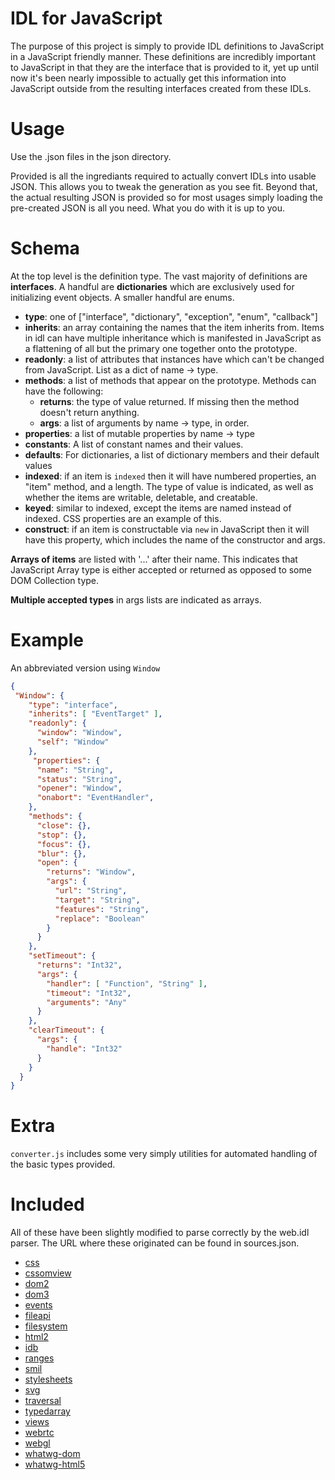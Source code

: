 # IDL for JavaScript

The purpose of this project is simply to provide IDL definitions to JavaScript in a JavaScript friendly manner. These definitions are incredibly important to JavaScript in that they are the interface that is provided to it, yet up until now it's been nearly impossible to actually get this information into JavaScript outside from the resulting interfaces created from these IDLs.

# Usage

Use the .json files in the json directory.

Provided is all the ingrediants required to actually convert IDLs into usable JSON. This allows you to tweak the generation as you see fit. Beyond that, the actual resulting JSON is provided so for most usages simply loading the pre-created JSON is all you need. What you do with it is up to you.

# Schema

At the top level is the definition type. The vast majority of definitions are __interfaces__. A handful are __dictionaries__ which are exclusively used for initializing event objects. A smaller handful are enums.

* __type__: one of ["interface", "dictionary", "exception", "enum", "callback"]
* __inherits__: an array containing the names that the item inherits from. Items in idl can have multiple inheritance which is manifested in JavaScript as a flattening of all but the primary one together onto the prototype.
* __readonly__: a list of attributes that instances have which can't be changed from JavaScript. List as a dict of name -> type.
* __methods__: a list of methods that appear on the prototype. Methods can have the following:
    * __returns__: the type of value returned. If missing then the method doesn't return anything.
    * __args__: a list of arguments by name -> type, in order.
* __properties__: a list of mutable properties by name -> type
* __constants__: A list of constant names and their values.
* __defaults__: For dictionaries, a list of dictionary members and their default values
* __indexed__: if an item is `indexed` then it will have numbered properties, an "item" method, and a length. The type of value is indicated, as well as whether the items are writable, deletable, and creatable.
* __keyed__: similar to indexed, except the items are named instead of indexed. CSS properties are an example of this.
* __construct__: if an item is constructable via `new` in JavaScript then it will have this property, which includes the name of the constructor and args.

__Arrays of items__ are listed with '...' after their name. This indicates that JavaScript Array type is either accepted or returned as opposed to some DOM Collection type.

__Multiple accepted types__ in args lists are indicated as arrays.

# Example
An abbreviated version using `Window`
```json
{
 "Window": {
    "type": "interface",
    "inherits": [ "EventTarget" ],
    "readonly": {
      "window": "Window",
      "self": "Window"
    },
     "properties": {
      "name": "String",
      "status": "String",
      "opener": "Window",
      "onabort": "EventHandler",
    },
    "methods": {
      "close": {},
      "stop": {},
      "focus": {},
      "blur": {},
      "open": {
        "returns": "Window",
        "args": {
          "url": "String",
          "target": "String",
          "features": "String",
          "replace": "Boolean"
        }
      }
    },
    "setTimeout": {
      "returns": "Int32",
      "args": {
        "handler": [ "Function", "String" ],
        "timeout": "Int32",
        "arguments": "Any"
      }
    },
    "clearTimeout": {
      "args": {
        "handle": "Int32"
      }
    }
  }
}
```


# Extra

`converter.js` includes some very simply utilities for automated handling of the basic types provided.

# Included

All of these have been slightly modified to parse correctly by the web.idl parser. The URL where these originated can be found in sources.json.

* [css](http://www.w3.org/TR/DOM-Level-2-Style/idl/css.idl)
* [cssomview](http://www.w3.org/TR/cssom-view/)
* [dom2](http://www.w3.org/TR/DOM-Level-2-Core/idl/dom.idl)
* [dom3](http://www.w3.org/TR/DOM-Level-3-Core/idl/dom.idl)
* [events](http://www.w3.org/TR/DOM-Level-2-Events/idl/events.idl)
* [fileapi](http://www.w3.org/TR/FileAPI/)
* [filesystem](http://www.w3.org/TR/file-system-api)
* [html2](http://www.w3.org/TR/DOM-Level-2-HTML/idl/html2.idl)
* [idb](http://www.w3.org/TR/IndexedDB/)
* [ranges](http://www.w3.org/TR/DOM-Level-2-Traversal-Range/idl/ranges.idl)
* [smil](http://www.w3.org/TR/2000/WD-smil-boston-dom-20000225/idl/smil.idl)
* [stylesheets](http://www.w3.org/TR/2000/REC-DOM-Level-2-Style-20001113/idl/stylesheets.idl)
* [svg](http://www.w3.org/TR/2011/REC-SVG11-20110816/svg.idl)
* [traversal](http://www.w3.org/TR/DOM-Level-2-Traversal-Range/idl/traversal.idl)
* [typedarray](https://www.khronos.org/registry/typedarray/specs/latest/typedarray.idl)
* [views](http://www.w3.org/TR/DOM-Level-2-Views/idl/views.idl)
* [webrtc](http://www.w3.org/TR/webrtc)
* [webgl](https://www.khronos.org/registry/webgl/specs/latest/webgl.idl)
* [whatwg-dom](http://dom.spec.whatwg.org/)
* [whatwg-html5](http://www.whatwg.org/specs/web-apps/current-work)
